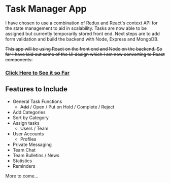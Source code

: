 # Task Manager App

I have chosen to use a combination of Redux and React's context API for the state management to aid in scalability. Tasks are now able to be assigned but currently temporarily stored front end. Next steps are to add form validation and build the backend with Node, Express and MongoDB. 

~~This app will be using React on the front end and Node on the backend. So far I have laid out some of the UI design which I am now converting to React components.~~

### [Click Here to See it so Far](https://dbuzzin.github.io/task-manager-app/)

  

## Features to Include

* General Task Functions 
  * ~~Add~~ / Open / Put on Hold / Complete / Reject
* Add Categories
* Sort by Category
* Assign tasks
  * Users / Team
* User Accounts
  * Profiles
* Private Messaging
* Team Chat
* Team Bulletins / News
* Statistics
* Reminders

More to come...
